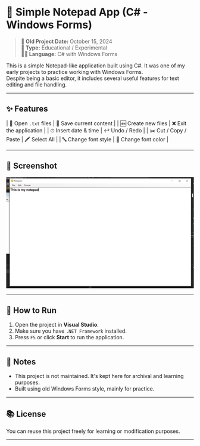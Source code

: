 # 📝 Simple Notepad App (C# - Windows Forms)

> **📅 Old Project Date:** October 15, 2024  
> **🧠 Type:** Educational / Experimental  
> **👨‍💻 Language:** C# with Windows Forms

This is a simple Notepad-like application built using C#. It was one of my early projects to practice working with Windows Forms.  
Despite being a basic editor, it includes several useful features for text editing and file handling.

---

## ✨ Features

| 📂 Open `.txt` files      | 💾 Save current content   |
| 🆕 Create new files       | ❌ Exit the application   |
| ⏱ Insert date & time     | ↩ Undo / Redo            |
| ✂️ Cut / Copy / Paste     | 🖍 Select All             |
| 🔤 Change font style      | 🎨 Change font color      |

---

## 📸 Screenshot

![Screenshot](Notepad%20Screenshot.png)


---

## 🚀 How to Run

1. Open the project in **Visual Studio**.
2. Make sure you have `.NET Framework` installed.
3. Press `F5` or click **Start** to run the application.

---

## 🏁 Notes

- This project is not maintained. It's kept here for archival and learning purposes.
- Built using old Windows Forms style, mainly for practice.

---

## 📚 License

You can reuse this project freely for learning or modification purposes.

---

